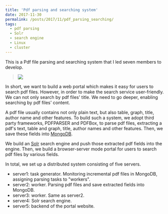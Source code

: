 ```yaml
---
title: 'Pdf parsing and searching system'
date: 2017-11-30
permalink: /posts/2017/11/pdf_parsing_searching/
tags:
  - pdf parsing
  - Solr
  - search engine
  - Linux
  - cluster
---
```


This is a Pdf file parsing and searching system that I led seven members to develop.

<!--more-->

> ![](https://xiaoluo-whu.github.io/files/images/pdf_search_engine.png)

In short, we want to build a web portal which makes it easy for users to search pdf files.
However, in order to make the search service user-friendly. We can not only search by pdf files' title. We need to go deeper, 
enabling searching by pdf files' content.

A pdf file usually contains not only plain text, but also table, graph, title, author name and other features.
To build such a system, we adopt third party frameworks, PDFPARSER and PDFBox, to parse pdf files, extracting a pdf's text, table and 
graph, title, author names and other features. Then, we save these fields into [MongoDB](https://www.mongodb.com/). 

We build an [Solr](https://lucene.apache.org/solr/) search engine and push those extracted pdf fields into the engine.
Then, we build a browser-server mode portal for users to search pdf files by various fields.

In total, we set up a distributed system consisting of five servers.

* server1: task generator. Monitoring incremental pdf files in MongoDB, assigning parsing tasks to "workers".
* server2: worker. Parsing pdf files and save extracted fields into MongoDB.
* server3: worker. Same as server2.
* server4: Solr search engine. 
* server5: backend of the portal website.